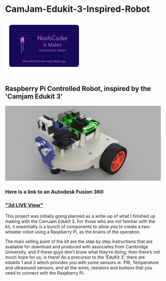 # CamJam-Edukit-3-Inspired-Robot

![My Logo](/Images/NoobCoder_Logo_Icon.png)

## Raspberry Pi Controlled Robot, inspired by the 'Camjam Edukit 3'
![Robot Topside](/Images/Robot_Base_v14_Topside.png)
### Here is a link to an Autodesk Fusion 360  
### ["3d LIVE View"](https://a360.co/2DKW5AY)

This project was initially going planned as a write-up of what I finished up making with the CamJam Edukit 3. For those who are not familiar with the kit, it essentially is a bunch of components to allow you to create a two-wheeler robot using a Raspberry Pi, as the brains of the operation.

The main selling point of the kit are the step by step instructions that are available for download and produced with associates from Cambridge University, and if these guys don’t know what they’re doing, then there’s not much hope for us, is there! As a precursor to the ‘EduKit 3’, there are edukits 1 and 2 which provides you with some sensors ie. PIR, Temperature and ultrasound sensors, and all the wires, resistors and buttons that you need to connect with the Raspberry Pi.
